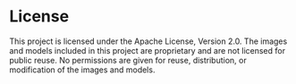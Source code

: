 # License

This project is licensed under the Apache License, Version 2.0. The images and models included in this project are proprietary and are not licensed for public reuse. No permissions are given for reuse, distribution, or modification of the images and models.
